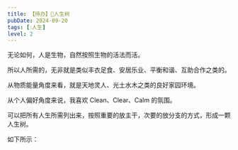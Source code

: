 ```yaml
---
title: 【待办】🌳人生树
pubDate: 2024-09-20
tags: [💧人生]
level: 2
---
```


无论如何，人是生物，自然按照生物的活法而活。

所以人所需的，无非就是类似丰衣足食、安居乐业、平衡和谐、互助合作之类的。

从物质能量角度来看，就是天地灵人、光土水木之类的良好家园环境。

从个人偏好角度来说，我喜欢 Clean、Clear、Calm 的氛围。

可以把所有人生所需列出来，按照重要的放主干，次要的放分支的方式，形成一颗人生树。

如下所示：
